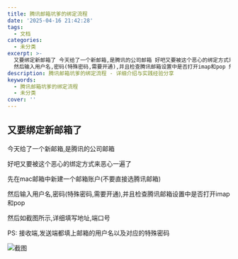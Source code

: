 ```yaml
---
title: 腾讯邮箱坑爹的绑定流程
date: '2025-04-16 21:42:28'
tags:
  - 文档
categories:
  - 未分类
excerpt: >-
  又要绑定新邮箱了 今天给了一个新邮箱,是腾讯的公司邮箱 好吧又要被这个恶心的绑定方式来恶心一遍了 先在mac邮箱中新建一个邮箱账户(不要直接选腾讯邮箱)
  然后输入用户名,密码(特殊密码,需要开通),并且检查腾讯邮箱设置中是否打开imap和pop 然后如截图所示,详细填写地址,端口号 PS: 接收端,...
description: 腾讯邮箱坑爹的绑定流程 - 详细介绍与实践经验分享
keywords:
  - 腾讯邮箱坑爹的绑定流程
  - 未分类
cover: ''
---
```




## 又要绑定新邮箱了

今天给了一个新邮箱,是腾讯的公司邮箱

好吧又要被这个恶心的绑定方式来恶心一遍了

先在mac邮箱中新建一个邮箱账户(不要直接选腾讯邮箱)

然后输入用户名,密码(特殊密码,需要开通),并且检查腾讯邮箱设置中是否打开imap和pop

然后如截图所示,详细填写地址,端口号

PS: 接收端,发送端都填上邮箱的用户名以及对应的特殊密码

![截图](img.png)
